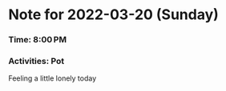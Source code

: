 # Note for 2022-03-20 (Sunday)
### Time: 8:00 PM
### Activities: Pot

Feeling a little lonely today
